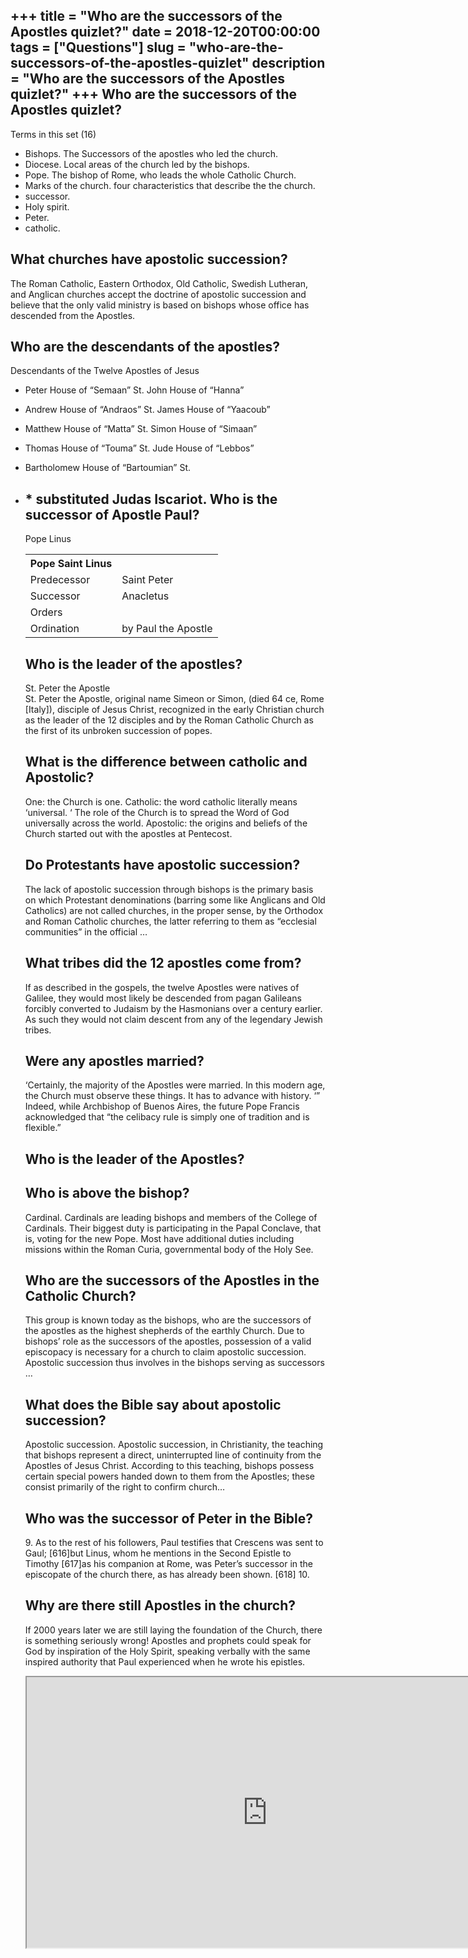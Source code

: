 +++
title = "Who are the successors of the Apostles quizlet?"
date = 2018-12-20T00:00:00
tags = ["Questions"]
slug = "who-are-the-successors-of-the-apostles-quizlet"
description = "Who are the successors of the Apostles quizlet?"
+++
Who are the successors of the Apostles quizlet?
-----------------------------------------------

Terms in this set (16)

- Bishops. The Successors of the apostles who led the church.
- Diocese. Local areas of the church led by the bishops.
- Pope. The bishop of Rome, who leads the whole Catholic Church.
- Marks of the church. four characteristics that describe the the church.
- successor.
- Holy spirit.
- Peter.
- catholic.

What churches have apostolic succession?
----------------------------------------

The Roman Catholic, Eastern Orthodox, Old Catholic, Swedish Lutheran, and Anglican churches accept the doctrine of apostolic succession and believe that the only valid ministry is based on bishops whose office has descended from the Apostles.

Who are the descendants of the apostles?
----------------------------------------

Descendants of the Twelve Apostles of Jesus

- Peter House of “Semaan” St. John House of “Hanna”
- Andrew House of “Andraos” St. James House of “Yaacoub”
- Matthew House of “Matta” St. Simon House of “Simaan”
- Thomas House of “Touma” St. Jude House of “Lebbos”
- Bartholomew House of “Bartoumian” St.
- \* substituted Judas Iscariot. Who is the successor of Apostle Paul?
    -------------------------------------
    
    Pope Linus
    
    <table><tr><th>Pope Saint Linus</th></tr><tr><td>Predecessor</td><td>Saint Peter</td></tr><tr><td>Successor</td><td>Anacletus</td></tr><tr><td>Orders</td></tr><tr><td>Ordination</td><td>by Paul the Apostle</td></tr></table>
    
    Who is the leader of the apostles?
    ----------------------------------
    
    St. Peter the Apostle  
    St. Peter the Apostle, original name Simeon or Simon, (died 64 ce, Rome \[Italy\]), disciple of Jesus Christ, recognized in the early Christian church as the leader of the 12 disciples and by the Roman Catholic Church as the first of its unbroken succession of popes.
    
    What is the difference between catholic and Apostolic?
    ------------------------------------------------------
    
    One: the Church is one. Catholic: the word catholic literally means ‘universal. ‘ The role of the Church is to spread the Word of God universally across the world. Apostolic: the origins and beliefs of the Church started out with the apostles at Pentecost.
    
    Do Protestants have apostolic succession?
    -----------------------------------------
    
    The lack of apostolic succession through bishops is the primary basis on which Protestant denominations (barring some like Anglicans and Old Catholics) are not called churches, in the proper sense, by the Orthodox and Roman Catholic churches, the latter referring to them as “ecclesial communities” in the official …
    
    What tribes did the 12 apostles come from?
    ------------------------------------------
    
    If as described in the gospels, the twelve Apostles were natives of Galilee, they would most likely be descended from pagan Galileans forcibly converted to Judaism by the Hasmonians over a century earlier. As such they would not claim descent from any of the legendary Jewish tribes.
    
    Were any apostles married?
    --------------------------
    
    ‘Certainly, the majority of the Apostles were married. In this modern age, the Church must observe these things. It has to advance with history. ‘” Indeed, while Archbishop of Buenos Aires, the future Pope Francis acknowledged that “the celibacy rule is simply one of tradition and is flexible.”
    
    Who is the leader of the Apostles?
    ----------------------------------
    
    Who is above the bishop?
    ------------------------
    
    Cardinal. Cardinals are leading bishops and members of the College of Cardinals. Their biggest duty is participating in the Papal Conclave, that is, voting for the new Pope. Most have additional duties including missions within the Roman Curia, governmental body of the Holy See.
    
    Who are the successors of the Apostles in the Catholic Church?
    --------------------------------------------------------------
    
    This group is known today as the bishops, who are the successors of the apostles as the highest shepherds of the earthly Church. Due to bishops’ role as the successors of the apostles, possession of a valid episcopacy is necessary for a church to claim apostolic succession. Apostolic succession thus involves in the bishops serving as successors …
    
    What does the Bible say about apostolic succession?
    ---------------------------------------------------
    
    Apostolic succession. Apostolic succession, in Christianity, the teaching that bishops represent a direct, uninterrupted line of continuity from the Apostles of Jesus Christ. According to this teaching, bishops possess certain special powers handed down to them from the Apostles; these consist primarily of the right to confirm church…
    
    Who was the successor of Peter in the Bible?
    --------------------------------------------
    
    9\. As to the rest of his followers, Paul testifies that Crescens was sent to Gaul; \[616\]but Linus, whom he mentions in the Second Epistle to Timothy \[617\]as his companion at Rome, was Peter’s successor in the episcopate of the church there, as has already been shown. \[618\] 10.
    
    Why are there still Apostles in the church?
    -------------------------------------------
    
    If 2000 years later we are still laying the foundation of the Church, there is something seriously wrong! Apostles and prophets could speak for God by inspiration of the Holy Spirit, speaking verbally with the same inspired authority that Paul experienced when he wrote his epistles.
    
    <iframe allow="accelerometer; autoplay; clipboard-write; encrypted-media; gyroscope; picture-in-picture" allowfullscreen="" class="__youtube_prefs__  epyt-is-override  no-lazyload" data-no-lazy="1" data-origheight="433" data-origwidth="770" data-skipgform_ajax_framebjll="" height="433" id="_ytid_38926" loading="lazy" src="https://www.youtube.com/embed/qhaea80gPoU?enablejsapi=1&autoplay=0&cc_load_policy=0&cc_lang_pref=&iv_load_policy=1&loop=0&modestbranding=0&rel=1&fs=1&playsinline=0&autohide=2&theme=dark&color=red&controls=1&" title="YouTube player" width="770"></iframe>